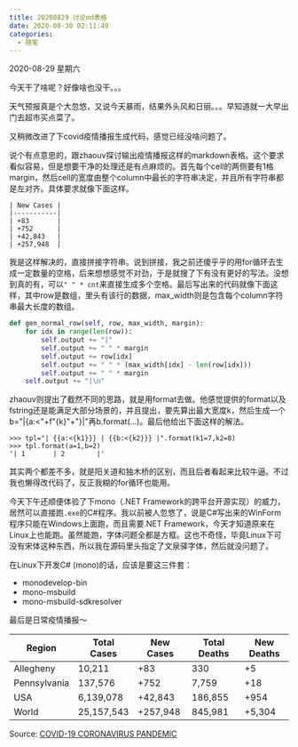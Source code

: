 ```yaml
---
title: 20200829 讨论md表格
date: 2020-08-30 02:11:49
categories:
  - 随笔
---
```

2020-08-29 星期六

今天干了啥呢？好像啥也没干。。。

天气预报真是个大忽悠，又说今天暴雨，结果外头风和日丽。。。早知道就一大早出门去超市买点菜了。

又稍微改进了下covid疫情播报生成代码，感觉已经没啥问题了。

说个有点意思的，跟zhaouv探讨输出疫情播报这样的markdown表格。这个要求看似容易，但是想要干净的处理还是有点麻烦的。首先每个cell的两侧要有1格margin，然后cell的宽度由整个column中最长的字符串决定，并且所有字符串都是左对齐。具体要求就像下面这样。

```
| New Cases |
|-----------|
| +83       |
| +752      |
| +42,843   |
| +257,948  |
```

我是这样解决的，直接拼接字符串。说到拼接，我之前还傻乎乎的用for循环去生成一定数量的空格，后来想想感觉不对劲，于是就搜了下有没有更好的写法。没想到真的有，可以`" " * cnt`来直接生成多个空格。最后写出来的代码就像下面这样，其中row是数组，里头有该行的数据，max_width则是包含每个column字符串最大长度的数组。

```py
def gen_normal_row(self, row, max_width, margin):
    for idx in range(len(row)):
        self.output += "|"
        self.output += " " * margin
        self.output += row[idx]
        self.output += " " * (max_width[idx] - len(row[idx]))
        self.output += " " * margin
    self.output += "|\n"
```

zhaouv则提出了截然不同的思路，就是用format去做。他感觉提供的format以及fstring还是能满足大部分场景的，并且提出，要先算出最大宽度k，然后生成一个b="|{a:<"+f"{k}"+"}|"再b.format(...)。最后他给出下面这样的解法。

```
>>> tpl="| {{a:<{k1}}} | {{b:<{k2}}} |".format(k1=7,k2=8)
>>> tpl.format(a=1,b=2)
'| 1       | 2        |'
```

其实两个都差不多，就是阳关道和独木桥的区别，而且后者看起来比较牛逼。不过我也懒得改代码了，反正我糊的for循环也能用。

今天下午还顺便体验了下mono（.NET Framework的跨平台开源实现）的威力，居然可以直接跑`.exe`的C#程序。我以前被人忽悠了，说是C#写出来的WinForm程序只能在Windows上面跑，而且需要.NET Framework，今天才知道原来在Linux上也能跑。虽然能跑，字体问题全都是方框。这也不奇怪，毕竟Linux下可没有宋体这种东西，所以我在源码里头指定了文泉驿字体，然后就没问题了。

在Linux下开发C# (mono)的话，应该是要这三件套：
* monodevelop-bin
* mono-msbuild
* mono-msbuild-sdkresolver

最后是日常疫情播报～

| Region       | Total Cases | New Cases | Total Deaths | New Deaths |
|--------------|-------------|-----------|--------------|------------|
| Allegheny    | 10,211      | +83       | 330          | +5         |
| Pennsylvania | 137,576     | +752      | 7,759        | +18        |
| USA          | 6,139,078   | +42,843   | 186,855      | +954       |
| World        | 25,157,543  | +257,948  | 845,981      | +5,304     |

Source: [COVID-19 CORONAVIRUS PANDEMIC](https://www.worldometers.info/coronavirus/)